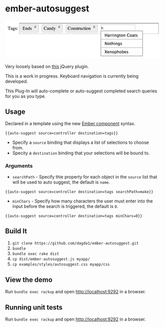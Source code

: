 ember-autosuggest
=================
![ember autosuggest](autosuggest.png)

Very loosely based on [this](https://github.com/wuyuntao/jquery-autosuggest) jQuery plugin.

This is a work in progress.  Keyboard navigation is currently being developed.

This Plug-In will auto-complete or auto-suggest completed search queries for you as you type.

## Usage
Declared in a template using the new [Ember component](http://emberjs.com/api/classes/Ember.Component.html) syntax.
```
{{auto-suggest source=controller destination=tags}}
```
- Specify a `source` binding that displays a list of selections to choose from.
- Specity  a `destination` binding that your selections will be bound to.

### Arguments
- `searchPath` - Specify thie property for each object in the `source` list that will be used to auto suggest, the default is `name`.

```
{{auto-suggest source=controller destination=tags searchPath=make}}

```
- `minChars` - Specify how many characters the user must enter into the input before the search is triggered, the default is `0`.

```
{{auto-suggest source=controller destination=tags minChars=0}}
```

## Build It

1. `git clone https://github.com/dagda1/ember-autosuggest.git`
2. `bundle`
3. `bundle exec rake dist`
4. `cp dist/ember-autosuggest.js myapp/`
5. `cp examples/styles/autosuggest.css myapp/css`

## View the demo

Run ```bundle exec rackup``` and open [http://localhost:9292](http://localhost:9292/examples/index.html) in a browser.

## Running unit tests

Run ```bundle exec rackup``` and open [http://localhost:9292](http://localhost:9292) in a browser.
